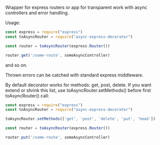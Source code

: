 Wrapper for express routers or app for transparent work with async controllers and error handling.

Usage:

```javascript
const express = require("express")
const toAsyncRouter = require("async-express-decorator")

const router = toAsyncRouter(express.Router())

router.get('/some-route', someAsyncController)
```

and so on.

Thrown errors can be catched with standard express middleware.

By default decorator works for methods: get, post, delete. If you want extend or shrink this list, use toAsyncRouter.setMethods() before first toAsyncRouter() call:

```javascript
const express = require("express")
const toAsyncRouter = require("async-express-decorator")

toAsyncRouter.setMethods(['get', 'post', 'delete', 'put', 'head'])

const router = toAsyncRouter(express.Router())

router.put('/some-route', someAsyncController)
```
